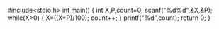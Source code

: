 #include<stdio.h>
int main()
{
int X,P,count=0;
scanf("%d%d",&X,&P);
while(X>0)
  {
    X=((X*P)/100);
    count++;
  }
printf("%d",count);
return 0;
}

  
  
  
